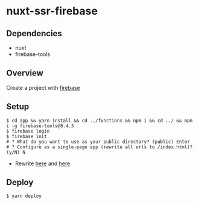 # nuxt-ssr-firebase

## Dependencies

- nuxt
- firebase-tools

## Overview

Create a project with [firebase](https://console.firebase.google.com/)

## Setup

``` shell
$ cd app && yarn install && cd ../functions && npm i && cd ../ && npm i -g firebase-tools@8.4.3
$ firebase login
$ firebase init
# ? What do you want to use as your public directory? (public) Enter
# ? Configure as a single-page app (rewrite all urls to /index.html)? (y/N) N
```

- Rewrite [here](https://github.com/uuki/nuxt-ssr-firebase/blob/master/firebase.json#:~:text=%3Cfunction%20name%3E) and [here](https://github.com/uuki/nuxt-ssr-firebase/blob/master/functions/index.js#:~:text=.functionName)

## Deploy

``` shell
$ yarn deploy
```